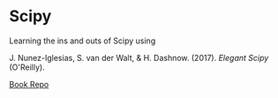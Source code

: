 # Scipy

Learning the ins and outs of Scipy using

J. Nunez-Iglesias, S. van der Walt, & H. Dashnow. (2017). _Elegant Scipy_ (O'Reilly).

<a href="https://github.com/elegant-scipy/elegant-scipy">Book Repo</a>
